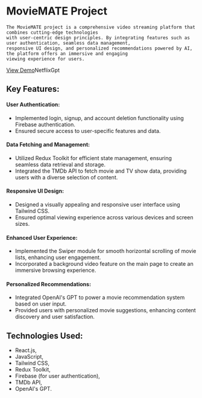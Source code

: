 # MovieMATE Project
    The MovieMATE project is a comprehensive video streaming platform that combines cutting-edge technologies
    with user-centric design principles. By integrating features such as user authentication, seamless data management,
    responsive UI design, and personalized recommendations powered by AI, the platform offers an immersive and engaging
    viewing experience for users.

[View Demo](https://shravan-netfligpt.netlify.app/browse)NetflixGpt

## Key Features:
  #### User Authentication:
   - Implemented login, signup, and account deletion functionality using Firebase authentication.
   - Ensured secure access to user-specific features and data.

  #### Data Fetching and Management:  
- Utilized Redux Toolkit for efficient state management, ensuring seamless data retrieval and storage.
- Integrated the TMDb API to fetch movie and TV show data, providing users with a diverse selection of content.

####  Responsive UI Design:
- Designed a visually appealing and responsive user interface using Tailwind CSS.
- Ensured optimal viewing experience across various devices and screen sizes.

#### Enhanced User Experience:
- Implemented the Swiper module for smooth horizontal scrolling of movie lists, enhancing user engagement.
- Incorporated a background video feature on the main page to create an immersive browsing experience.

 #### Personalized Recommendations:
- Integrated OpenAI's GPT to power a movie recommendation system based on user input.
- Provided users with personalized movie suggestions, enhancing content discovery and user satisfaction.

## Technologies Used:
- React.js, 
- JavaScript,
- Tailwind CSS,
- Redux Toolkit,
- Firebase (for user authentication),
- TMDb API,
- OpenAI's GPT.
